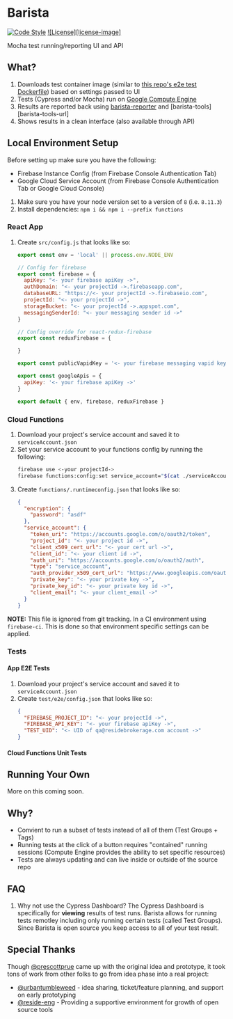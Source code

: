 # Barista

[![Code Style][code-style-image]][code-style-url]
[![License][license-image]][license-url]

Mocha test running/reporting UI and API

## What?
1. Downloads test container image (similar to [this repo's e2e test Dockerfile][example-dockerfile-url]) based on settings passed to UI
1. Tests (Cypress and/or Mocha) run on [Google Compute Engine][compute-engine-url]
1. Results are reported back using [barista-reporter][barista-reporter-url] and [barista-tools][barista-tools-url]
1. Shows results in a clean interface (also available through API)

## Local Environment Setup
Before setting up make sure you have the following:
* Firebase Instance Config (from Firebase Console Authentication Tab)
* Google Cloud Service Account (from Firebase Console Authentication Tab or Google Cloud Console)

1. Make sure you have your node version set to a version of `8` (i.e. `8.11.3`)
1. Install dependencies: `npm i && npm i --prefix functions`

### React App
1. Create `src/config.js` that looks like so:
    ```js
    export const env = 'local' || process.env.NODE_ENV

    // Config for firebase
    export const firebase = {
      apiKey: "<- your firebase apiKey ->",
      authDomain: "<- your projectId ->.firebaseapp.com",
      databaseURL: "https://<- your projectId ->.firebaseio.com",
      projectId: "<- your projectId ->",
      storageBucket: "<- your projectId ->.appspot.com",
      messagingSenderId: "<- your messaging sender id ->"
    }

    // Config override for react-redux-firebase
    export const reduxFirebase = {

    }

    export const publicVapidKey = '<- your firebase messaging vapid key ->'

    export const googleApis = {
      apiKey: '<- your firebase apiKey ->'
    }

    export default { env, firebase, reduxFirebase }
    ```

### Cloud Functions
1. Download your project's service account and saved it to `serviceAccount.json`
1. Set your service account to your functions config by running the following:
    ```bash
    firebase use <-your projectId->
    firebase functions:config:set service_account="$(cat ./serviceAccount.json)" encryption.password="<- your pass ->"
    ```
1. Create `functions/.runtimeconfig.json` that looks like so:
    ```json
    {
      "encryption": {
        "password": "asdf"
      },
      "service_account": {
        "token_uri": "https://accounts.google.com/o/oauth2/token",
        "project_id": "<- your project id ->",
        "client_x509_cert_url": "<- your cert url ->",
        "client_id": "<- your client id ->",
        "auth_uri": "https://accounts.google.com/o/oauth2/auth",
        "type": "service_account",
        "auth_provider_x509_cert_url": "https://www.googleapis.com/oauth2/v1/certs",
        "private_key": "<- your private key ->",
        "private_key_id": "<- your private key id ->",
        "client_email": "<- your client_email ->"
      }
    }
    ```
**NOTE:** This file is ignored from git tracking. In a CI environment using `firebase-ci`. This is done so that environment specific settings can be applied.

### Tests
#### App E2E Tests
1. Download your project's service account and saved it to `serviceAccount.json`
1. Create `test/e2e/config.json` that looks like so:
    ```json
    {
      "FIREBASE_PROJECT_ID": "<- your projectId ->",
      "FIREBASE_API_KEY": "<- your firebase apiKey ->",
      "TEST_UID": "<- UID of qa@residebrokerage.com account ->"
    }
    ```

#### Cloud Functions Unit Tests

## Running Your Own

More on this coming soon.

## Why?
* Convient to run a subset of tests instead of all of them (Test Groups + Tags)
* Running tests at the click of a button requires "contained" running sessions (Compute Engine provides the ability to set specific resources)
* Tests are always updating and can live inside or outside of the source repo

## FAQ
1. Why not use the Cypress Dashboard?
    The Cypress Dashboard is specifically for **viewing** results of test runs. Barista allows for running tests remotley including only running certain tests (called Test Groups). Since Barista is open source you keep access to all of your test result.

## Special Thanks

Though [@prescottprue](https://github.com/prescottprue) came up with the original idea and prototype, it took tons of work from other folks to go from idea phase into a real project:

* [@urbantumbleweed](https://github.com/urbantumbleweed) - idea sharing, ticket/feature planning, and support on early prototyping
* [@reside-eng](https://github.com/reside-eng) - Providing a supportive environment for growth of open source tools

[license-url]: https://github.com/reside-eng/barista/blob/master/LICENSE
[code-style-image]: https://img.shields.io/badge/code%20style-standard-brightgreen.svg?style=flat-square
[code-style-url]: http://standardjs.com/
[compute-engine-url]: https://console.cloud.google.com/compute
[example-dockerfile-url]: https://github.com/reside-eng/barista/blob/master/test/e2e/Dockerfile
[barista-reporter-url]: https://github.com/reside-eng/barista-reporter
[barista-tools]: https://github.com/prescottprue/barista-tools
